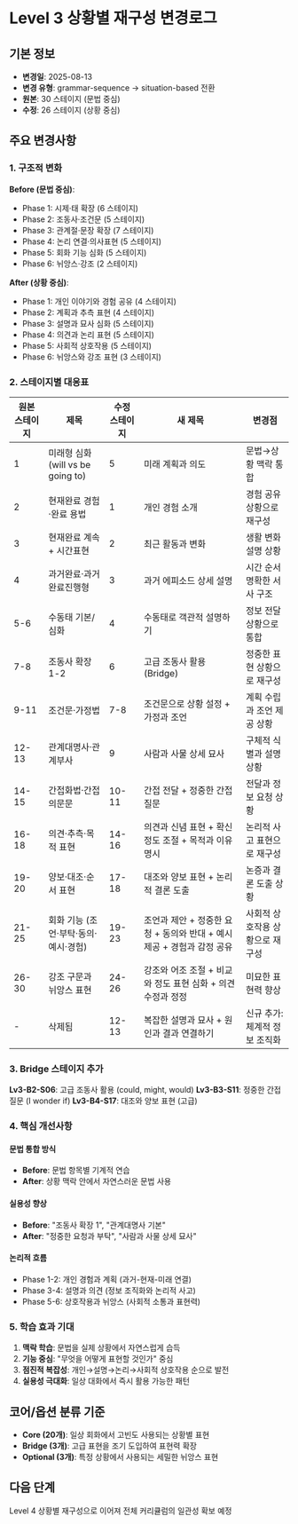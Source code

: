 # Level 3 상황별 재구성 변경로그

## 기본 정보
- **변경일**: 2025-08-13
- **변경 유형**: grammar-sequence → situation-based 전환
- **원본**: 30 스테이지 (문법 중심)
- **수정**: 26 스테이지 (상황 중심)

## 주요 변경사항

### 1. 구조적 변화
**Before (문법 중심)**:
- Phase 1: 시제·태 확장 (6 스테이지)
- Phase 2: 조동사·조건문 (5 스테이지) 
- Phase 3: 관계절·문장 확장 (7 스테이지)
- Phase 4: 논리 연결·의사표현 (5 스테이지)
- Phase 5: 회화 기능 심화 (5 스테이지)
- Phase 6: 뉘앙스·강조 (2 스테이지)

**After (상황 중심)**:
- Phase 1: 개인 이야기와 경험 공유 (4 스테이지)
- Phase 2: 계획과 추측 표현 (4 스테이지)
- Phase 3: 설명과 묘사 심화 (5 스테이지)
- Phase 4: 의견과 논리 표현 (5 스테이지)
- Phase 5: 사회적 상호작용 (5 스테이지)
- Phase 6: 뉘앙스와 강조 표현 (3 스테이지)

### 2. 스테이지별 대응표

| 원본 스테이지 | 제목 | 수정 스테이지 | 새 제목 | 변경점 |
|-------------|-----|-------------|---------|--------|
| 1 | 미래형 심화 (will vs be going to) | 5 | 미래 계획과 의도 | 문법→상황 맥락 통합 |
| 2 | 현재완료 경험·완료 용법 | 1 | 개인 경험 소개 | 경험 공유 상황으로 재구성 |
| 3 | 현재완료 계속 + 시간표현 | 2 | 최근 활동과 변화 | 생활 변화 설명 상황 |
| 4 | 과거완료·과거완료진행형 | 3 | 과거 에피소드 상세 설명 | 시간 순서 명확한 서사 구조 |
| 5-6 | 수동태 기본/심화 | 4 | 수동태로 객관적 설명하기 | 정보 전달 상황으로 통합 |
| 7-8 | 조동사 확장 1-2 | 6 | 고급 조동사 활용 (Bridge) | 정중한 표현 상황으로 재구성 |
| 9-11 | 조건문·가정법 | 7-8 | 조건문으로 상황 설정 + 가정과 조언 | 계획 수립과 조언 제공 상황 |
| 12-13 | 관계대명사·관계부사 | 9 | 사람과 사물 상세 묘사 | 구체적 식별과 설명 상황 |
| 14-15 | 간접화법·간접의문문 | 10-11 | 간접 전달 + 정중한 간접 질문 | 전달과 정보 요청 상황 |
| 16-18 | 의견·추측·목적 표현 | 14-16 | 의견과 신념 표현 + 확신 정도 조절 + 목적과 이유 명시 | 논리적 사고 표현으로 재구성 |
| 19-20 | 양보·대조·순서 표현 | 17-18 | 대조와 양보 표현 + 논리적 결론 도출 | 논증과 결론 도출 상황 |
| 21-25 | 회화 기능 (조언·부탁·동의·예시·경험) | 19-23 | 조언과 제안 + 정중한 요청 + 동의와 반대 + 예시 제공 + 경험과 감정 공유 | 사회적 상호작용 상황으로 재구성 |
| 26-30 | 강조 구문과 뉘앙스 표현 | 24-26 | 강조와 어조 조절 + 비교와 정도 표현 심화 + 의견 수정과 정정 | 미묘한 표현력 향상 |
| - | 삭제됨 | 12-13 | 복잡한 설명과 묘사 + 원인과 결과 연결하기 | 신규 추가: 체계적 정보 조직화 |

### 3. Bridge 스테이지 추가
**Lv3-B2-S06**: 고급 조동사 활용 (could, might, would)
**Lv3-B3-S11**: 정중한 간접 질문 (I wonder if)
**Lv3-B4-S17**: 대조와 양보 표현 (고급)

### 4. 핵심 개선사항

#### 문법 통합 방식
- **Before**: 문법 항목별 기계적 연습
- **After**: 상황 맥락 안에서 자연스러운 문법 사용

#### 실용성 향상
- **Before**: "조동사 확장 1", "관계대명사 기본"
- **After**: "정중한 요청과 부탁", "사람과 사물 상세 묘사"

#### 논리적 흐름
- Phase 1-2: 개인 경험과 계획 (과거-현재-미래 연결)
- Phase 3-4: 설명과 의견 (정보 조직화와 논리적 사고)
- Phase 5-6: 상호작용과 뉘앙스 (사회적 소통과 표현력)

### 5. 학습 효과 기대
1. **맥락 학습**: 문법을 실제 상황에서 자연스럽게 습득
2. **기능 중심**: "무엇을 어떻게 표현할 것인가" 중심
3. **점진적 복잡성**: 개인→설명→논리→사회적 상호작용 순으로 발전
4. **실용성 극대화**: 일상 대화에서 즉시 활용 가능한 패턴

## 코어/옵션 분류 기준
- **Core (20개)**: 일상 회화에서 고빈도 사용되는 상황별 표현
- **Bridge (3개)**: 고급 표현을 조기 도입하여 표현력 확장
- **Optional (3개)**: 특정 상황에서 사용되는 세밀한 뉘앙스 표현

## 다음 단계
Level 4 상황별 재구성으로 이어져 전체 커리큘럼의 일관성 확보 예정